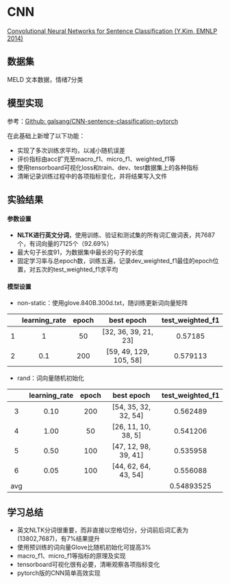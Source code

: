 # CNN

 [Convolutional Neural Networks for Sentence Classification (Y.Kim, EMNLP 2014)](http://www.aclweb.org/anthology/D14-1181)

## 数据集

MELD 文本数据，情绪7分类

## 模型实现

参考：[Github: galsang/CNN-sentence-classification-pytorch](https://github.com/galsang/CNN-sentence-classification-pytorch)

在此基础上新增了以下功能：

- 实现了多次训练求平均，以减小随机误差
- 评价指标由acc扩充至macro_f1、micro_f1、weighted_f1等
- 使用tensorboard可视化loss和train、dev、test数据集上的各种指标
- 清晰记录训练过程中的各项指标变化，并将结果写入文件

## 实验结果

#### 参数设置

- **NLTK进行英文分词**，使用训练、验证和测试集的所有词汇做词表，共7687个，有词向量的7125个（92.69%）
- 最大句子长度91，为数据集中最长的句子的长度
- 固定学习率与总epoch数，训练五遍，记录dev_weighted_f1最佳的epoch位置，对五次的test_weighted_f1求平均
#### 模型设置
- non-static：使用glove.840B.300d.txt，随训练更新词向量矩阵

|      | learning_rate | epoch |       best epoch       | test_weighted_f1 |
| :--: | :-----------: | :---: | :--------------------: | :--------------: |
|  1   |       1       |  50   |  [32, 36, 39, 21, 23]  |     0.57185      |
|  2   |      0.1      |  200  | [59, 49, 129, 105, 58] |     0.579113     |

- rand：词向量随机初始化

|      | learning_rate | epoch |      best epoch      | test_weighted_f1 |
| :--: | :-----------: | :---: | :------------------: | :--------------: |
|  3   |     0.10      |  200  | [54, 35, 32, 32, 54] |     0.562489     |
|  4   |     1.00      |  50   | [26, 11, 10, 38, 5]  |     0.541206     |
|  5   |     0.50      |  100  | [47, 12, 98, 39, 41] |     0.535958     |
|  6   |     0.05      |  100  | [44, 62, 64, 43, 54] |     0.556088     |
| avg  |               |       |                      |    0.54893525    |

## 学习总结

- 英文NLTK分词很重要，而非直接以空格切分，分词前后词汇表为(13802,7687)，有7%结果提升
- 使用预训练的词向量Glove比随机初始化可提高3%
- macro_f1、micro_f1等指标的原理及实现
- tensorboard可视化很有必要，清晰观察各项指标变化
- pytorch版的CNN简单高效实现

